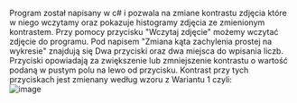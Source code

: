 Program został napisany w c# i pozwala na zmiane kontrastu zdjęcia które w niego wczytamy oraz pokazuje histogramy zdjęcia ze zmienionym kontrastem. Przy pomocy przycisku "Wczytaj zdjęcie" możemy wczytać zdjęcie do programu. Pod napisem "Zmiana kąta zachylenia prostej na wykresie" znajdują się Dwa przyciski oraz dwa miejsca do wpisania liczb. Przyciski opowiadają za zwiększenie lub zmniejszenie kontrastu o wartość podaną w pustym polu na lewo od przycisku. Kontrast przy tych przyciskach jest zmienany według wzoru z Wariantu 1 czyli:  
![image](https://user-images.githubusercontent.com/80325475/116794564-2a9f4d00-aace-11eb-890f-2aa0298c83c7.png)
